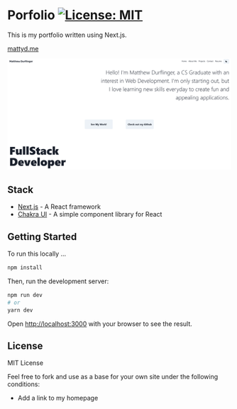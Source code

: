 # Porfolio [![License: MIT](https://img.shields.io/badge/License-MIT-yellow.svg)](https://opensource.org/licenses/MIT)

This is my portfolio written using Next.js.

[mattyd.me](https://mattyd.me)


![homepage screenshot](./readme-images/homepage.png)

## Stack

- [Next.js](https://nextjs.org/) - A React framework
- [Chakra UI](https://chakra-ui.com/) - A simple component library for React

## Getting Started

To run this locally ...

```bash
npm install
```

Then, run the development server:

```bash
npm run dev
# or
yarn dev
```
Open [http://localhost:3000](http://localhost:3000) with your browser to see the result.

## License

MIT License

Feel free to fork and use as a base for your own site under the following conditions:

* Add a link to my homepage

